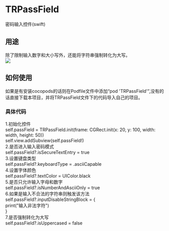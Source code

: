 # TRPassField
密码输入控件(swift)
## 用途
除了限制输入数字和大小写外，还能将字符串强制转化为大写。<br>
![](https://github.com/wangmyQQ/TRPassField/demo.png)  
## 如何使用
如果是有安装cocopods的话则在Podfile文件中添加“pod 'TRPassField'”,没有的话直接下载本项目，并将TRPassField文件下的代码导入自己的项目。
### 具体代码
1.初始化控件<br>
self.passField = TRPassField.init(frame: CGRect.init(x: 20, y: 100, width: width, height: 50))<br>
self.view.addSubview(self.passField!)<br>
2.是否进入输入密码模式<br>
self.passField?.isSecureTextEntry = true<br>
3.设置键盘类型<br>
self.passField?.keyboardType = .asciiCapable<br>
4.设置字体颜色<br>
self.passField?.textColor = UIColor.black<br>
5.是否只允许输入字母和数字<br>
self.passField?.isNumberAndAsciiOnly = true<br>
6.如果是输入不合法的字符串则触发该方法<br>
self.passField?.inputDisableStringBlock = {<br>
print("输入非法字符")<br>
}<br>
7.是否强制转化为大写<br>
self.passField?.isUppercased = false<br>
